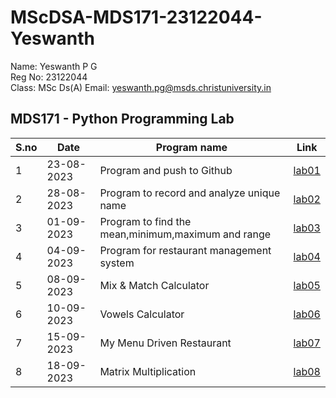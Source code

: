 # MScDSA-MDS171-23122044-Yeswanth
Name: Yeswanth P G    
Reg No: 23122044  
Class: MSc Ds(A)
Email: yeswanth.pg@msds.christuniversity.in


**MDS171 - Python Programming Lab**
---
|S.no|Date|Program name|Link
|----|----|------------|----------|
|1|23-08-2023|Program and push to Github|[lab01](https://github.com/Yeswanthpg/MScDSA-MDS171-23122044-Yeswanth/blob/70fad7a3a79b52809315a77d9549086ecbc112d2/lab1.py)|
|2|28-08-2023|Program to record and analyze unique name|[lab02](https://github.com/Yeswanthpg/MScDSA-MDS171-23122044-Yeswanth/blob/70fad7a3a79b52809315a77d9549086ecbc112d2/lab2.ipynb)|
|3|01-09-2023|Program to find the mean,minimum,maximum and range|[lab03](https://github.com/Yeswanthpg/MScDSA-MDS171-23122044-Yeswanth/blob/70fad7a3a79b52809315a77d9549086ecbc112d2/lab3.ipynb)|
|4|04-09-2023|Program for restaurant management system|[lab04](https://github.com/Yeswanthpg/MScDSA-MDS171-23122044-Yeswanth/blob/d2e4efef70580ee8624299cd9046f671ca2ce28c/lab4.ipynb)|
|5|08-09-2023|Mix & Match Calculator|[lab05](https://github.com/Yeswanthpg/MScDSA-MDS171-23122044-Yeswanth/tree/c2c8161d06f70c5c8e14c5d31e297c38463bf8a5/lab5)|
|6|10-09-2023|Vowels Calculator|[lab06](https://github.com/Yeswanthpg/MScDSA-MDS171-23122044-Yeswanth/blobc2c8161d06f70c5c8e14c5d31e297c38463bf8a5/lab6.ipynb)|
|7|15-09-2023|My Menu Driven Restaurant|[lab07](https://github.com/Yeswanthpg/MScDSA-MDS171-23122044-Yeswanth/blob/9aaf6628387beb24ec2c332366ab7eb91166eb62/lab7.ipynb)|
|8|18-09-2023|Matrix Multiplication|[lab08](https://github.com/Yeswanthpg/MScDSA-MDS171-23122044-Yeswanth/blob/c5c779fced8d032484c6e6ae4c3cda666084af81/lab8.ipynb)|
